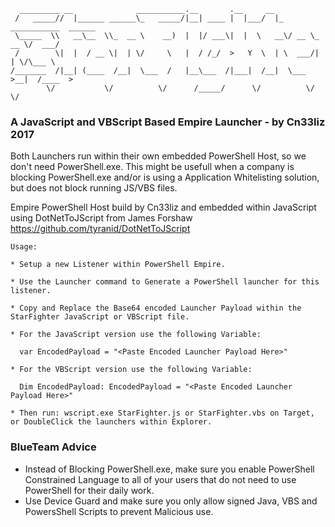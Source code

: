```
  _________ __              ___________.__       .__     __                       
 /   _____//  |______ ______\_   _____/|__| ____ |  |___/  |_  ___________  ______
 \_____  \\   __\__  \\_  __ \    __)  |  |/ ___\|  |  \   __\/ __ \_  __ \/  ___/
 /        \|  |  / __ \|  | \/     \   |  / /_/  >   Y  \  | \  ___/|  | \/\___ \ 
/_______  /|__| (____  /__|  \___  /   |__\___  /|___|  /__|  \___  >__|  /____  >
        \/           \/          \/      /_____/      \/          \/           \/ 
```

### A JavaScript and VBScript Based Empire Launcher - by Cn33liz 2017

Both Launchers run within their own embedded PowerShell Host, so we don't need PowerShell.exe.
This might be usefull when a company is blocking PowerShell.exe and/or is using a Application Whitelisting solution, but does not block running JS/VBS files.

Empire PowerShell Host build by Cn33liz and embedded within JavaScript using DotNetToJScript from James Forshaw
https://github.com/tyranid/DotNetToJScript

```
Usage:

* Setup a new Listener within PowerShell Empire.

* Use the Launcher command to Generate a PowerShell launcher for this listener.

* Copy and Replace the Base64 encoded Launcher Payload within the StarFighter JavaScript or VBScript file.

* For the JavaScript version use the following Variable: 

  var EncodedPayload = "<Paste Encoded Launcher Payload Here>"

* For the VBScript version use the following Variable: 
  
  Dim EncodedPayload: EncodedPayload = "<Paste Encoded Launcher Payload Here>"

* Then run: wscript.exe StarFighter.js or StarFighter.vbs on Target, or DoubleClick the launchers within Explorer.
```

### BlueTeam Advice
* Instead of Blocking PowerShell.exe, make sure you enable PowerShell Constrained Language to all of your users that do not need to use PowerShell for their daily work.
* Use Device Guard and make sure you only allow signed Java, VBS and PowersShell Scripts to prevent Malicious use.
